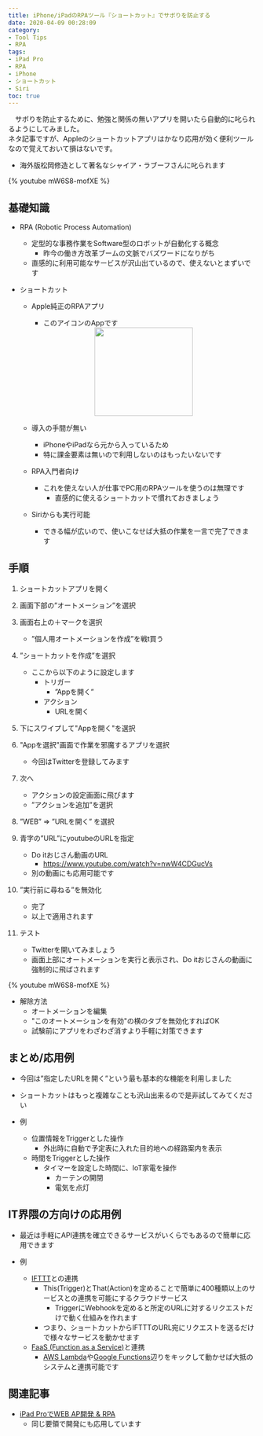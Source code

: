 ```yaml
---
title: iPhone/iPadのRPAツール『ショートカット』でサボりを防止する
date: 2020-04-09 00:28:09
category: 
- Tool Tips
- RPA
tags: 
- iPad Pro
- RPA
- iPhone
- ショートカット
- Siri
toc: true
---
```

  
　サボりを防止するために、勉強と関係の無いアプリを開いたら自動的に叱られるようにしてみました。  
ネタ記事ですが、Appleのショートカットアプリはかなり応用が効く便利ツールなので覚えておいて損はないです。  
  
- 海外版松岡修造として著名なシャイア・ラブーフさんに叱られます

{% youtube mW6S8-mofXE %}

<!-- toc -->

## 基礎知識
- RPA (Robotic Process Automation)
    - 定型的な事務作業をSoftware型のロボットが自動化する概念
        - 昨今の働き方改革ブームの文脈でバズワードになりがち
    - 直感的に利用可能なサービスが沢山出ているので、使えないとまずいです

- ショートカット
    - Apple純正のRPAアプリ
        - このアイコンのAppです
          
        <div style="text-align:center;">
        <img src="https://user-images.githubusercontent.com/41946222/78804246-e0e35080-79fa-11ea-82a5-5621aaefd7a5.png" height="180px" width="200px">
        </div>

    - 導入の手間が無い
        - iPhoneやiPadなら元から入っているため
        - 特に課金要素は無いので利用しないのはもったいないです
    - RPA入門者向け
        - これを使えない人が仕事でPC用のRPAツールを使うのは無理です
            - 直感的に使えるショートカットで慣れておきましょう
    - Siriからも実行可能
        - できる幅が広いので、使いこなせば大抵の作業を一言で完了できます

## 手順
1. ショートカットアプリを開く

2. 画面下部の”オートメーション”を選択

3. 画面右上の＋マークを選択
    - ”個人用オートメーションを作成”を戦t買う

4. ”ショートカットを作成”を選択
    - ここから以下のように設定します
        - トリガー
            - ”Appを開く”
        - アクション
            - URLを開く

5. 下にスワイプして"Appを開く"を選択

6. "Appを選択"画面で作業を邪魔するアプリを選択
    - 今回はTwitterを登録してみます

7. 次へ
    - アクションの設定画面に飛びます
    - ”アクションを追加”を選択

8. ”WEB” ⇒ ”URLを開く” を選択

9. 青字の”URL”にyoutubeのURLを指定
    - Do itおじさん動画のURL
        - https://www.youtube.com/watch?v=nwW4CDGucVs
    - 別の動画にも応用可能です

10. ”実行前に尋ねる”を無効化
    - 完了
    - 以上で適用されます

11. テスト
    - Twitterを開いてみましょう
    - 画面上部にオートメーションを実行と表示され、Do itおじさんの動画に強制的に飛ばされます

{% youtube mW6S8-mofXE %}

- 解除方法
    - オートメーションを編集
    - "このオートメーションを有効"の横のタブを無効化すればOK
    - 試験前にアプリをわざわざ消すより手軽に対策できます


## まとめ/応用例
- 今回は”指定したURLを開く”という最も基本的な機能を利用しました
- ショートカットはもっと複雑なことも沢山出来るので是非試してみてください

- 例
    - 位置情報をTriggerとした操作
        - 外出時に自動で予定表に入れた目的地への経路案内を表示
    - 時間をTriggerとした操作
        - タイマーを設定した時間に、IoT家電を操作
            - カーテンの開閉
            - 電気を点灯

## IT界隈の方向けの応用例
- 最近は手軽にAPI連携を確立できるサービスがいくらでもあるので簡単に応用できます

- 例
    - [IFTTT](https://ifttt.com/my_applets)との連携
        - This(Trigger)とThat(Action)を定めることで簡単に400種類以上のサービスとの連携を可能にするクラウドサービス
            - TriggerにWebhookを定めると所定のURLに対するリクエストだけで動く仕組みを作れます
        - つまり、ショートカットからIFTTTのURL宛にリクエストを送るだけで様々なサービスを動かせます
    - [FaaS (Function as a Service)](https://knowledge.sakura.ad.jp/15940/)と連携
        - [AWS Lambda](https://aws.amazon.com/jp/lambda/)や[Google Functions](https://cloud.google.com/functions?hl=ja)辺りをキックして動かせば大抵のシステムと連携可能です

## 関連記事
- [iPad ProでWEB AP開発 & RPA](https://j-xaas.github.io/2020/03/25/iPad-Pro%E3%81%A7WEB-AP%E9%96%8B%E7%99%BA/)
    - 同じ要領で開発にも応用しています